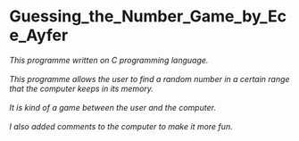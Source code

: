 # Guessing_the_Number_Game_by_Ece_Ayfer
*This programme written on C programming language.* <br><br/>
*This programme allows the user to find a random number in a certain range that the computer keeps in its memory.* <br><br/>
*It is kind of a game between the user and the computer.* <br><br/>
*I also added comments to the computer to make it more fun.*
